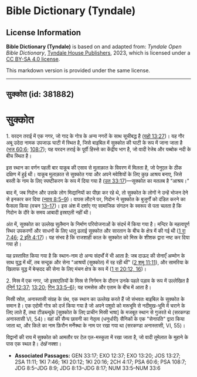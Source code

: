 # Bible Dictionary (Tyndale)

## License Information

**Bible Dictionary (Tyndale)** is based on and adapted from: _Tyndale Open Bible Dictionary_, [Tyndale House Publishers](https://tyndaleopenresources.com/), 2023, which is licensed under a [CC BY-SA 4.0 license](https://creativecommons.org/licenses/by-sa/4.0/legalcode.en).

This markdown version is provided under the same license.



--------------------------------

## सुक्कोत (id: 381882)

सुक्कोत
=======

1\. यरदन तराई में एक नगर, जो गाद के गोत्र के अन्य नगरों के साथ सूचीबद्ध है ([यहो 13:27](https://ref.ly/Josh13:27))। यह गौर अबू उदेदा नामक उपजाऊ घाटी में स्थित है, जिसे बाइबिल में सुक्कोत की घाटी के रूप में जाना जाता है ([भज 60:6](https://ref.ly/Ps60:6); [108:7](https://ref.ly/Ps108:7)); यह यरदन तराई के पूर्वी हिस्से का केंद्रीय भाग है, जो वादी रेजेब और यब्बोक नदी के बीच स्थित है।

इस स्थान का वर्णन पहली बार याकूब की एसाव से मुलाक़ात के विवरण में मिलता है, जो पेनुएल के ठीक दक्षिण में हुई थी। याकूब मुलाक़ात से सुक्कोत गया और अपने मवेशियों के लिए कुछ आश्रय बनाए, जिसे बस्ती के नाम के लिए स्पष्टीकरण के रूप में दिया गया है ([उत 33:17](https://ref.ly/Gen33:17))—सुक्कोत का मतलब है “आश्रय।”

बाद में, जब गिदोन और उसके लोग मिद्यानियों का पीछा कर रहे थे, तो सुक्कोत के लोगों ने उन्हें भोजन देने से इनकार कर दिया ([न्याय 8:5–9](https://ref.ly/Judg8:5-Judg8:9))। वापस लौटने पर, गिदोन ने सुक्कोत के बुजुर्गों को दंडित करने का फैसला किया (वचन [13–17](https://ref.ly/Judg8:13-Judg8:17))। इस अंश में दर्शाए गए सामाजिक संगठन के स्वरूप से पता चलता है कि गिदोन के दौरे के समय आबादी इस्राएली नहीं थी।

अंत में, सुक्कोत का उल्लेख सुलैमान के निर्माण परियोजनाओं के संदर्भ में किया गया है। मन्दिर के महत्वपूर्ण स्थिर उपकरणों और साधनों के लिए धातु ढलाई सुक्कोत और सारतान के बीच के क्षेत्र में की गई थी ([1 रा 7:46](https://ref.ly/1Kgs7:46); [2 इति 4:17](https://ref.ly/2Chr4:17))। यह संभव है कि राजशाही काल के सुक्कोत को मिस्र के शीशक द्वारा नष्ट कर दिया गया हो।

यह प्रस्तावित किया गया है कि स्थान\-नाम दो अन्य संदर्भों में भी आता है: जब दाऊद की सेनाएँ अम्मोन के साथ युद्ध में थीं, तब सन्दूक और सेना "आश्रयों (सुक्कोत) में रह रही थीं" ([2 शमू 11:11](https://ref.ly/2Sam11:11)), और सामरिया के खिलाफ युद्ध में बेन्हदद की सेना के लिए मंचन क्षेत्र के रूप में ([1 रा 20:12, 16](https://ref.ly/1Kgs20:12,1Kgs20:16))।

2\. मिस्र में एक नगर, जो इस्राएलियों के मिस्र से निर्गमन के दौरान उनके पहले पड़ाव के रूप में उल्लेखित है ([निर्ग 12:37](https://ref.ly/Exod12:37); [13:20](https://ref.ly/Exod13:20); [गिन 33:5–6](https://ref.ly/Num33:5-Num33:6)); यह रामसेस और एताम के बीच में आता है।

मिस्री स्रोत, अनास्तासी संग्रह के ग्रंथ, एक स्थान का उल्लेख करते हैं जो संभवतः बाइबिल के सुक्कोत के समान है। एक एदोमी गोत्र को दर्ज किया गया है जो अपने पशुवो को मरूभूमि से नदीमुख\-भूमि में चराने के लिए लाते हैं, तथा टीडब्ल्यूके \[सुक्कोत के लिए प्राचीन मिस्री भाषा] के मजबूत स्थान से गुजरते थे (सरकण्डा अनास्तासी VI, 54\)। वहां की सैन्य छावनी का नेतृत्व (धनुर्धारी) सैनिकों के एक "सेनापति" द्वारा किया जाता था, और किले का नाम फ़िरौन मर्नेफ्था के नाम पर रखा गया था (सरकण्डा अनास्तासी, VI, 55\)।

विद्वानों की राय में सुक्कोत को आमतौर पर टेल एल\-मस्कुता में रखा जाता है, जो वादी तूमेलात के मुहाने के पास एक स्थल है। *देखें*  नक्शा।

* **Associated Passages:** GEN 33:17; EXO 12:37; EXO 13:20; JOS 13:27; 2SA 11:11; 1KI 7:46; 1KI 20:12; 1KI 20:16; 2CH 4:17; PSA 60:6; PSA 108:7; JDG 8:5–JDG 8:9; JDG 8:13–JDG 8:17; NUM 33:5–NUM 33:6

